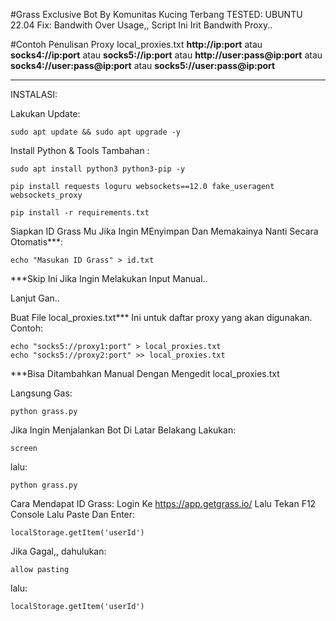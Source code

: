 #Grass Exclusive Bot By Komunitas Kucing Terbang
TESTED: UBUNTU 22.04
Fix: Bandwith Over Usage,, Script Ini Irit Bandwith Proxy..

#Contoh Penulisan Proxy local_proxies.txt
**http://ip:port** 
atau
**socks4://ip:port**
atau
**socks5://ip:port** 
atau
**http://user:pass@ip:port** 
atau
**socks4://user:pass@ip:port** 
atau
**socks5://user:pass@ip:port**

----------------------------------

INSTALASI:

Lakukan Update:
```
sudo apt update && sudo apt upgrade -y
```

Install Python & Tools Tambahan :
```
sudo apt install python3 python3-pip -y
```
```
pip install requests loguru websockets==12.0 fake_useragent websockets_proxy
```
```
pip install -r requirements.txt
```
Siapkan ID Grass Mu Jika Ingin MEnyimpan Dan Memakainya Nanti Secara Otomatis***:
```
echo "Masukan ID Grass" > id.txt
```
***Skip Ini Jika Ingin Melakukan Input Manual..

Lanjut Gan..

Buat File local_proxies.txt***
Ini untuk daftar proxy yang akan digunakan. Contoh:
```
echo "socks5://proxy1:port" > local_proxies.txt
echo "socks5://proxy2:port" >> local_proxies.txt
```
***Bisa Ditambahkan Manual Dengan Mengedit local_proxies.txt

Langsung Gas:

```
python grass.py
```
Jika Ingin Menjalankan Bot Di Latar Belakang Lakukan:
```
screen
```
lalu:
```
python grass.py
```



Cara Mendapat ID Grass:
Login Ke https://app.getgrass.io/
Lalu Tekan F12
Console
Lalu Paste Dan Enter:
```
localStorage.getItem('userId')
```
Jika Gagal,, 
dahulukan:
```
allow pasting
```
lalu:
```
localStorage.getItem('userId')
```
